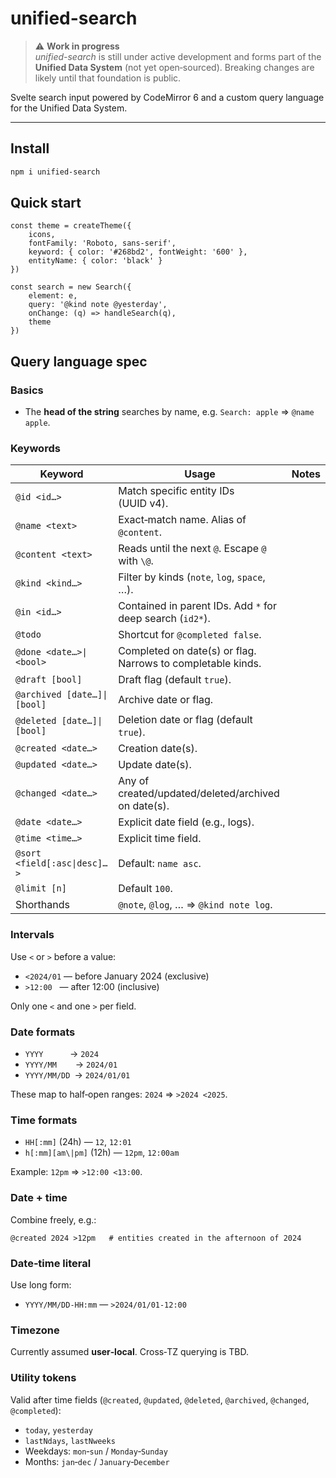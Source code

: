 # unified-search

> ⚠️ **Work in progress**\
> *unified-search* is still under active development and forms part of the **Unified Data System** (not yet open‑sourced). Breaking changes are likely until that foundation is public.

Svelte search input powered by CodeMirror 6 and a custom query language for the Unified Data System.

---

## Install

```bash
npm i unified-search
```

## Quick start

```svelte
const theme = createTheme({
    icons,
    fontFamily: 'Roboto, sans-serif',
    keyword: { color: '#268bd2', fontWeight: '600' },
    entityName: { color: 'black' }
})

const search = new Search({ 
    element: e, 
    query: '@kind note @yesterday',
    onChange: (q) => handleSearch(q), 
    theme 
})
```

## Query language spec

### Basics

- The **head of the string** searches by name, e.g. `Search: apple` ⇒ `@name apple`.

### Keywords

| Keyword                      | Usage                                                       | Notes |
| ---------------------------- | ----------------------------------------------------------- | ----- |
| `@id <id…>`                  | Match specific entity IDs (UUID v4).                        |       |
| `@name <text>`               | Exact‑match name. Alias of `@content`.                      |       |
| `@content <text>`            | Reads until the next `@`. Escape `@` with `\@`.             |       |
| `@kind <kind…>`              | Filter by kinds (`note`, `log`, `space`, …).                |       |
| `@in <id…>`                  | Contained in parent IDs. Add `*` for deep search (`id2*`).  |       |
| `@todo`                      | Shortcut for `@completed false`.                            |       |
| `@done <date…>\|<bool>`      | Completed on date(s) or flag. Narrows to completable kinds. |       |
| `@draft [bool]`              | Draft flag (default `true`).                                |       |
| `@archived [date…]\|[bool]`  | Archive date or flag.                                       |       |
| `@deleted [date…]\|[bool]`   | Deletion date or flag (default `true`).                     |       |
| `@created <date…>`           | Creation date(s).                                           |       |
| `@updated <date…>`           | Update date(s).                                             |       |
| `@changed <date…>`           | Any of created/updated/deleted/archived on date(s).         |       |
| `@date <date…>`              | Explicit date field (e.g., logs).                           |       |
| `@time <time…>`              | Explicit time field.                                        |       |
| `@sort <field[:asc\|desc]…>` | Default: `name asc`.                                        |       |
| `@limit [n]`                 | Default `100`.                                              |       |
| Shorthands                   | `@note`, `@log`, … ⇒ `@kind note log`.                      |       |

### Intervals

Use `<` or `>` before a value:

- `<2024/01` — before January 2024 (exclusive)
- `>12:00`   — after 12:00 (inclusive)

Only one `<` and one `>` per field.

### Date formats

- `YYYY`          → `2024`
- `YYYY/MM`      → `2024/01`
- `YYYY/MM/DD` → `2024/01/01`

These map to half‑open ranges: `2024` ⇒ `>2024 <2025`.

### Time formats

- `HH[:mm]` (24h) — `12`, `12:01`
- `h[:mm][am\|pm]` (12h) — `12pm`, `12:00am`

Example: `12pm` ⇒ `>12:00 <13:00`.

### Date + time

Combine freely, e.g.:

```
@created 2024 >12pm   # entities created in the afternoon of 2024
```

### Date‑time literal

Use long form:

- `YYYY/MM/DD-HH:mm` — `>2024/01/01-12:00`

### Timezone

Currently assumed **user‑local**. Cross‑TZ querying is TBD.

### Utility tokens

Valid after time fields (`@created`, `@updated`, `@deleted`, `@archived`, `@changed`, `@completed`):

- `today`, `yesterday`
- `lastNdays`, `lastNweeks`
- Weekdays: `mon`‑`sun` / `Monday`‑`Sunday`
- Months: `jan`‑`dec` / `January`‑`December`
